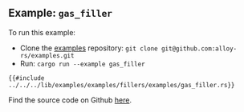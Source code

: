 ## Example: `gas_filler`

To run this example:

- Clone the [examples](https://github.com/alloy-rs/examples) repository: `git clone git@github.com:alloy-rs/examples.git`
- Run: `cargo run --example gas_filler`

```rust,ignore
{{#include ../../../lib/examples/examples/fillers/examples/gas_filler.rs}}
```

Find the source code on Github [here](https://github.com/alloy-rs/examples/tree/main/examples/fillers/examples/gas_filler.rs).
